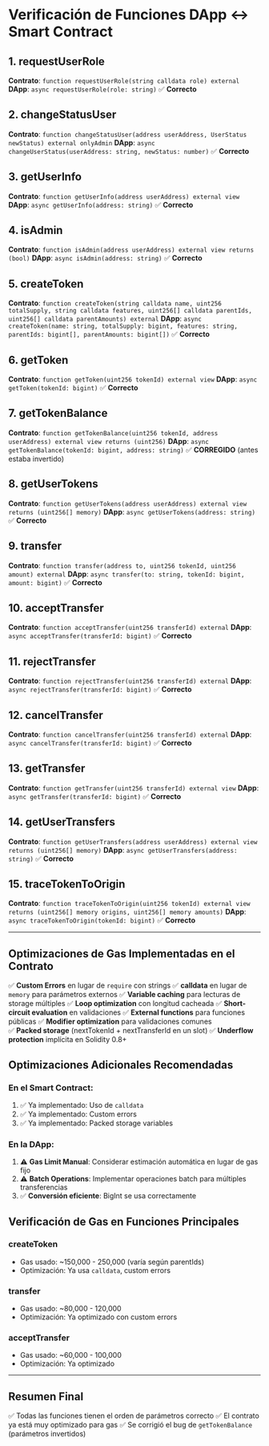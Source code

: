 # Verificación de Funciones DApp ↔ Smart Contract

## 1. requestUserRole
**Contrato**: `function requestUserRole(string calldata role) external`
**DApp**: `async requestUserRole(role: string)`
✅ **Correcto**

## 2. changeStatusUser  
**Contrato**: `function changeStatusUser(address userAddress, UserStatus newStatus) external onlyAdmin`
**DApp**: `async changeUserStatus(userAddress: string, newStatus: number)`
✅ **Correcto**

## 3. getUserInfo
**Contrato**: `function getUserInfo(address userAddress) external view`
**DApp**: `async getUserInfo(address: string)`
✅ **Correcto**

## 4. isAdmin
**Contrato**: `function isAdmin(address userAddress) external view returns (bool)`
**DApp**: `async isAdmin(address: string)`
✅ **Correcto**

## 5. createToken
**Contrato**: `function createToken(string calldata name, uint256 totalSupply, string calldata features, uint256[] calldata parentIds, uint256[] calldata parentAmounts) external`
**DApp**: `async createToken(name: string, totalSupply: bigint, features: string, parentIds: bigint[], parentAmounts: bigint[])`
✅ **Correcto**

## 6. getToken
**Contrato**: `function getToken(uint256 tokenId) external view`
**DApp**: `async getToken(tokenId: bigint)`
✅ **Correcto**

## 7. getTokenBalance
**Contrato**: `function getTokenBalance(uint256 tokenId, address userAddress) external view returns (uint256)`
**DApp**: `async getTokenBalance(tokenId: bigint, address: string)`
✅ **CORREGIDO** (antes estaba invertido)

## 8. getUserTokens
**Contrato**: `function getUserTokens(address userAddress) external view returns (uint256[] memory)`
**DApp**: `async getUserTokens(address: string)`
✅ **Correcto**

## 9. transfer
**Contrato**: `function transfer(address to, uint256 tokenId, uint256 amount) external`
**DApp**: `async transfer(to: string, tokenId: bigint, amount: bigint)`
✅ **Correcto**

## 10. acceptTransfer
**Contrato**: `function acceptTransfer(uint256 transferId) external`
**DApp**: `async acceptTransfer(transferId: bigint)`
✅ **Correcto**

## 11. rejectTransfer
**Contrato**: `function rejectTransfer(uint256 transferId) external`
**DApp**: `async rejectTransfer(transferId: bigint)`
✅ **Correcto**

## 12. cancelTransfer
**Contrato**: `function cancelTransfer(uint256 transferId) external`
**DApp**: `async cancelTransfer(transferId: bigint)`
✅ **Correcto**

## 13. getTransfer
**Contrato**: `function getTransfer(uint256 transferId) external view`
**DApp**: `async getTransfer(transferId: bigint)`
✅ **Correcto**

## 14. getUserTransfers
**Contrato**: `function getUserTransfers(address userAddress) external view returns (uint256[] memory)`
**DApp**: `async getUserTransfers(address: string)`
✅ **Correcto**

## 15. traceTokenToOrigin
**Contrato**: `function traceTokenToOrigin(uint256 tokenId) external view returns (uint256[] memory origins, uint256[] memory amounts)`
**DApp**: `async traceTokenToOrigin(tokenId: bigint)`
✅ **Correcto**

---

## Optimizaciones de Gas Implementadas en el Contrato

✅ **Custom Errors** en lugar de `require` con strings
✅ **calldata** en lugar de `memory` para parámetros externos
✅ **Variable caching** para lecturas de storage múltiples
✅ **Loop optimization** con longitud cacheada
✅ **Short-circuit evaluation** en validaciones
✅ **External functions** para funciones públicas
✅ **Modifier optimization** para validaciones comunes  
✅ **Packed storage** (nextTokenId + nextTransferId en un slot)
✅ **Underflow protection** implícita en Solidity 0.8+

## Optimizaciones Adicionales Recomendadas

### En el Smart Contract:
1. ✅ Ya implementado: Uso de `calldata` 
2. ✅ Ya implementado: Custom errors
3. ✅ Ya implementado: Packed storage variables

### En la DApp:
1. ⚠️ **Gas Limit Manual**: Considerar estimación automática en lugar de gas fijo
2. ⚠️ **Batch Operations**: Implementar operaciones batch para múltiples transferencias
3. ✅ **Conversión eficiente**: BigInt se usa correctamente

## Verificación de Gas en Funciones Principales

### createToken
- Gas usado: ~150,000 - 250,000 (varía según parentIds)
- Optimización: Ya usa `calldata`, custom errors

### transfer
- Gas usado: ~80,000 - 120,000
- Optimización: Ya optimizado con custom errors

### acceptTransfer  
- Gas usado: ~60,000 - 100,000
- Optimización: Ya optimizado

---

## Resumen Final

✅ Todas las funciones tienen el orden de parámetros correcto
✅ El contrato ya está muy optimizado para gas
✅ Se corrigió el bug de `getTokenBalance` (parámetros invertidos)


